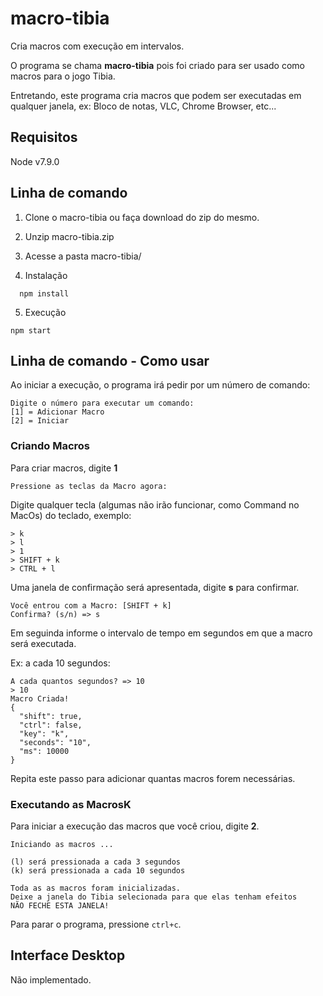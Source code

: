 # macro-tibia
Cria macros com execução em intervalos.

O programa se chama __macro-tibia__ pois foi criado para ser usado como macros para o jogo Tibia.

Entretando, este programa cria macros que podem ser executadas em qualquer janela, ex: Bloco de notas, VLC, Chrome Browser, etc...

## Requisitos

Node v7.9.0

## Linha de comando

1. Clone o macro-tibia ou faça download do zip do mesmo.

2. Unzip macro-tibia.zip

3. Acesse a pasta macro-tibia/

4. Instalação

```
  npm install
```

5. Execução

```
npm start
```

## Linha de comando - Como usar

Ao iniciar a execução, o programa irá pedir por um número de comando:

```
Digite o número para executar um comando:
[1] = Adicionar Macro
[2] = Iniciar
```

### Criando Macros

Para criar macros, digite __1__

```
Pressione as teclas da Macro agora:
```

Digite qualquer tecla (algumas não irão funcionar, como Command no MacOs) do teclado, exemplo:

```
> k
> l
> 1
> SHIFT + k
> CTRL + l
```

Uma janela de confirmação será apresentada, digite **s** para confirmar.

```
Você entrou com a Macro: [SHIFT + k]
Confirma? (s/n) => s
```

Em seguinda informe o intervalo de tempo em segundos em que a macro será executada.

Ex: a cada 10 segundos:

```
A cada quantos segundos? => 10
> 10
Macro Criada!
{
  "shift": true,
  "ctrl": false,
  "key": "k",
  "seconds": "10",
  "ms": 10000
}
```

Repita este passo para adicionar quantas macros forem necessárias.

### Executando as MacrosK

Para iniciar a execução das macros que você criou, digite __2__.

```
Iniciando as macros ...

(l) será pressionada a cada 3 segundos
(k) será pressionada a cada 10 segundos

Toda as as macros foram inicializadas.
Deixe a janela do Tibia selecionada para que elas tenham efeitos
NÃO FECHE ESTA JANELA!
```

Para parar o programa, pressione `ctrl+c`.

## Interface Desktop
Não implementado.
